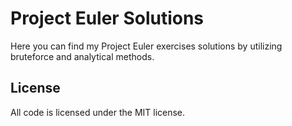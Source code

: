 # Project Euler Solutions #

Here you can find my Project Euler exercises solutions by utilizing bruteforce and analytical methods.

## License
All code is licensed under the MIT license.
